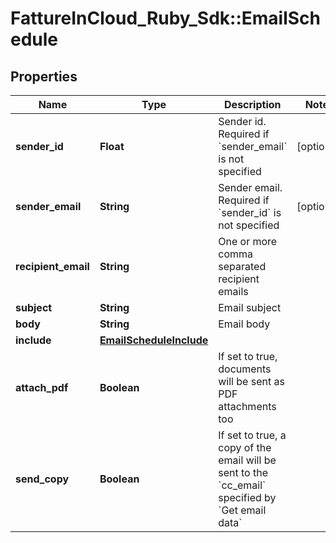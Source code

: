 # FattureInCloud_Ruby_Sdk::EmailSchedule

## Properties

| Name | Type | Description | Notes |
| ---- | ---- | ----------- | ----- |
| **sender_id** | **Float** | Sender id. Required if &#x60;sender_email&#x60; is not specified | [optional] |
| **sender_email** | **String** | Sender email. Required if &#x60;sender_id&#x60; is not specified | [optional] |
| **recipient_email** | **String** | One or more comma separated recipient emails |  |
| **subject** | **String** | Email subject |  |
| **body** | **String** | Email body |  |
| **include** | [**EmailScheduleInclude**](EmailScheduleInclude.md) |  |  |
| **attach_pdf** | **Boolean** | If set to true, documents will be sent as PDF attachments too |  |
| **send_copy** | **Boolean** | If set to true, a copy of the email will be sent to the &#x60;cc_email&#x60; specified by &#x60;Get email data&#x60; |  |

